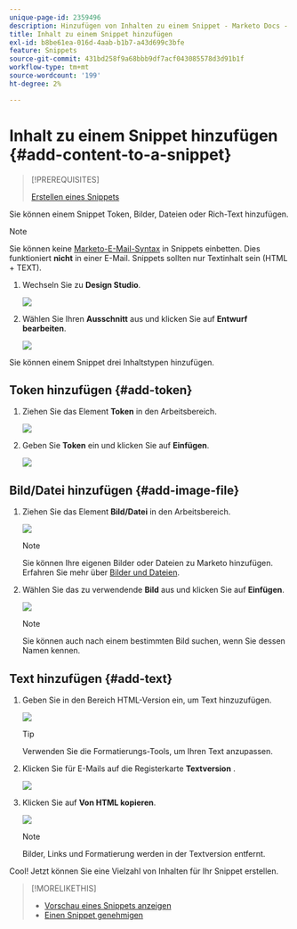 ```yaml
---
unique-page-id: 2359496
description: Hinzufügen von Inhalten zu einem Snippet - Marketo Docs - Produktdokumentation
title: Inhalt zu einem Snippet hinzufügen
exl-id: b8be61ea-016d-4aab-b1b7-a43d699c3bfe
feature: Snippets
source-git-commit: 431bd258f9a68bbb9df7acf043085578d3d91b1f
workflow-type: tm+mt
source-wordcount: '199'
ht-degree: 2%

---
```


# Inhalt zu einem Snippet hinzufügen {#add-content-to-a-snippet}

>[!PREREQUISITES]
>
>[Erstellen eines Snippets](/help/marketo/product-docs/personalization/segmentation-and-snippets/snippets/create-a-snippet.md)

Sie können einem Snippet Token, Bilder, Dateien oder Rich-Text hinzufügen.

>[!NOTE]
>
>Sie können keine [Marketo-E-Mail-Syntax](/help/marketo/product-docs/email-marketing/general/email-editor-2/email-template-syntax.md) in Snippets einbetten. Dies funktioniert **nicht** in einer E-Mail. Snippets sollten nur Textinhalt sein (HTML + TEXT).

1. Wechseln Sie zu **Design Studio**.

   ![](assets/designstudio-2.png)

1. Wählen Sie Ihren **Ausschnitt** aus und klicken Sie auf **Entwurf bearbeiten**.

   ![](assets/image2014-9-16-9-3a34-3a58.png)

Sie können einem Snippet drei Inhaltstypen hinzufügen.

## Token hinzufügen {#add-token}

1. Ziehen Sie das Element **Token** in den Arbeitsbereich.

   ![](assets/image2014-9-16-9-3a35-3a8.png)

1. Geben Sie **Token** ein und klicken Sie auf **Einfügen**.

   ![](assets/image2014-9-16-9-3a35-3a16.png)

## Bild/Datei hinzufügen {#add-image-file}

1. Ziehen Sie das Element **Bild/Datei** in den Arbeitsbereich.

   ![](assets/image2014-9-16-9-3a35-3a25.png)

   >[!NOTE]
   >
   >Sie können Ihre eigenen Bilder oder Dateien zu Marketo hinzufügen. Erfahren Sie mehr über [Bilder und Dateien](/help/marketo/product-docs/demand-generation/images-and-files/add-images-and-files-to-marketo.md).

1. Wählen Sie das zu verwendende **Bild** aus und klicken Sie auf **Einfügen**.

   ![](assets/image2014-9-16-9-3a35-3a33.png)

   >[!NOTE]
   >
   >Sie können auch nach einem bestimmten Bild suchen, wenn Sie dessen Namen kennen.

## Text hinzufügen {#add-text}

1. Geben Sie in den Bereich HTML-Version ein, um Text hinzuzufügen.

   ![](assets/image2014-9-16-9-3a35-3a43.png)

   >[!TIP]
   >
   >Verwenden Sie die Formatierungs-Tools, um Ihren Text anzupassen.

1. Klicken Sie für E-Mails auf die Registerkarte **Textversion** .

   ![](assets/image2014-9-16-9-3a35-3a51.png)

1. Klicken Sie auf **Von HTML kopieren**.

   ![](assets/image2014-9-16-9-3a35-3a59.png)

   >[!NOTE]
   >
   >Bilder, Links und Formatierung werden in der Textversion entfernt.

Cool! Jetzt können Sie eine Vielzahl von Inhalten für Ihr Snippet erstellen.

>[!MORELIKETHIS]
>
>* [Vorschau eines Snippets anzeigen](/help/marketo/product-docs/personalization/segmentation-and-snippets/snippets/preview-a-snippet.md)
>* [Einen Snippet genehmigen](/help/marketo/product-docs/personalization/segmentation-and-snippets/snippets/approve-a-snippet.md)
